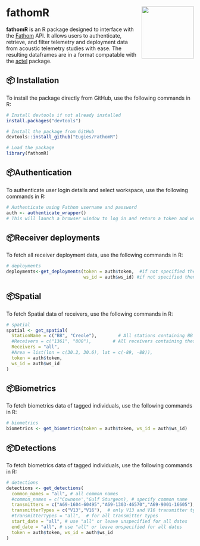 # fathomR <img src="https://raw.githubusercontent.com/Eugies/FathomR/main/man/figures/logo.png" align="right" height="140"/>

**fathomR** is an R package designed to interface with the [Fathom](https://fathomcentral.com/learn) API. It allows users to authenticate, retrieve, and filter telemetry and deployment data from acoustic telemetry studies with ease. The resulting dataframes are in a format compatable with the [actel](https://github.com/hugomflavio/actel) package.

## 📦 Installation

To install the package directly from GitHub, use the following commands in R:

```r
# Install devtools if not already installed
install.packages("devtools")

# Install the package from GitHub
devtools::install_github("Eugies/FathomR")

# Load the package
library(fathomR)
```

## 📦Authentication

To authenticate user login details and select workspace, use the following commands in R:

```r
# Authenticate using Fathom username and password
auth <- authenticate_wrapper()
# This will launch a browser window to log in and return a token and workspace ID
```

## 📦Receiver deployments

To fetch all receiver deployment data, use the following commands in R:

```r
# deployments
deployments<-get_deployments(token = auth$token,  #if not specified then authentication will prompt a new login
                             ws_id = auth$ws_id) #if not specified then authentication will prompt a new login
```

## 📦Spatial

To fetch Spatial data of receivers, use the following commands in R:

```r
# spatial
spatial <- get_spatial(
  StationName = c("BB", "Creole"),        # All stations containing BB or Creole (case sensative)
  #Receivers = c("1361", "800"),        # All receivers containing these substrings
  Receivers = "all",   
  #Area = list(lon = c(30.2, 30.6), lat = c(-89, -88)),
  token = auth$token,
  ws_id = auth$ws_id
)
```

## 📦Biometrics

To fetch biometrics data of tagged individuals, use the following commands in R:

```r
# biometrics
biometrics <- get_biometrics(token = auth$token, ws_id = auth$ws_id)
```

## 📦Detections

To fetch biometrics data of tagged individuals, use the following commands in R:

```r
# detections
detections <- get_detections(
  common_names = "all", # all common names
  #common_names = c("Cownose',"Gulf Sturgeon), # specify common name
  transmitters = c("A69-1604-60495","A69-1303-46570","A69-9001-16605"), # "A69-1303-46570" (V13) and "A69-9001-16605" (V16) should be 60,326 and "A69-1604-60495" (V13) a paddle should be 1,185
  transmitterTypes = c("V13","V16"),  # only V13 and V16 transmitter types
  #transmitterTypes = "all",  # for all transmitter types
  start_date = "all", # use "all" or leave unspecified for all dates
  end_date = "all", # use "all" or leave unspecified for all dates
  token = auth$token, ws_id = auth$ws_id
)
```


